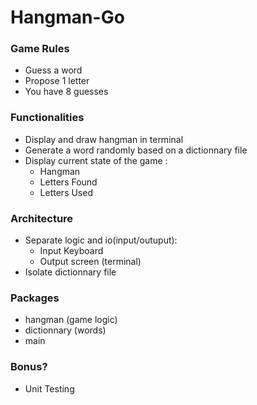 # Hangman-Go

### Game Rules

- Guess a word
- Propose 1 letter
- You have 8 guesses

### Functionalities

- Display and draw hangman in terminal
- Generate a word randomly based on a dictionnary file
- Display current state of the game :
  - Hangman
  - Letters Found
  - Letters Used

### Architecture

- Separate logic and io(input/outuput):
  - Input Keyboard
  - Output screen (terminal)
- Isolate dictionnary file

### Packages

- hangman (game logic)
- dictionnary (words)
- main

### Bonus?

- Unit Testing
